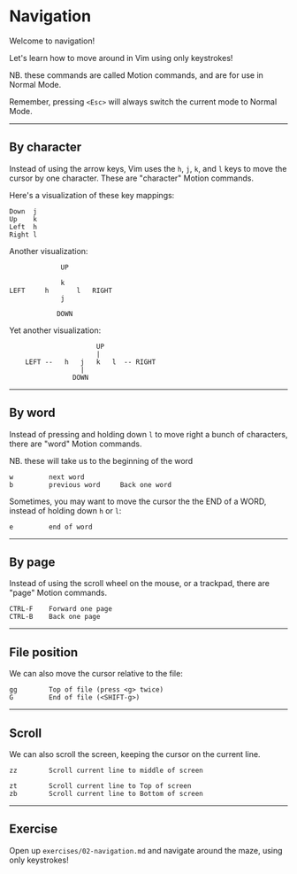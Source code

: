 # Navigation

Welcome to navigation!

Let's learn how to move around in Vim using only keystrokes!

NB. these commands are called Motion commands, and are for use in Normal Mode.

Remember, pressing `<Esc>` will always switch the current mode to Normal Mode.

---
## By character
Instead of using the arrow keys, Vim uses the `h`, `j`, `k`, and `l` keys to move the cursor by
one character. These are "character" Motion commands.

Here's a visualization of these key mappings:
```
Down  j
Up    k
Left  h
Right l
```


Another visualization:

```
             UP

             k
LEFT     h       l   RIGHT
             j

            DOWN
```


Yet another visualization:
```
                      UP
                      |
    LEFT --   h   j   k   l  -- RIGHT
                  |
                DOWN
```



----
## By word
Instead of pressing and holding down `l` to move right a bunch of characters, there are "word"
Motion commands.

NB. these will take us to the beginning of the word
```
w         next word
b         previous word     Back one word
```

Sometimes, you may want to move the cursor the the END of a WORD, instead of holding down `h` or `l`:
```
e         end of word
```

---
## By page
Instead of using the scroll wheel on the mouse, or a trackpad, there are "page" Motion commands.
```
CTRL-F    Forward one page
CTRL-B    Back one page
```

---
## File position
We can also move the cursor relative to the file:
```
gg        Top of file (press <g> twice)
G         End of file (<SHIFT-g>)
```

---
## Scroll
We can also scroll the screen, keeping the cursor on the current line.
```
zz        Scroll current line to middle of screen

zt        Scroll current line to Top of screen
zb        Scroll current line to Bottom of screen
```


----
## Exercise
Open up `exercises/02-navigation.md` and navigate around the maze, using only keystrokes!




